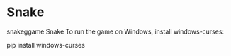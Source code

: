 # Snake
snakeggame
Snake
To run the game on Windows, install windows-curses:

pip install windows-curses
